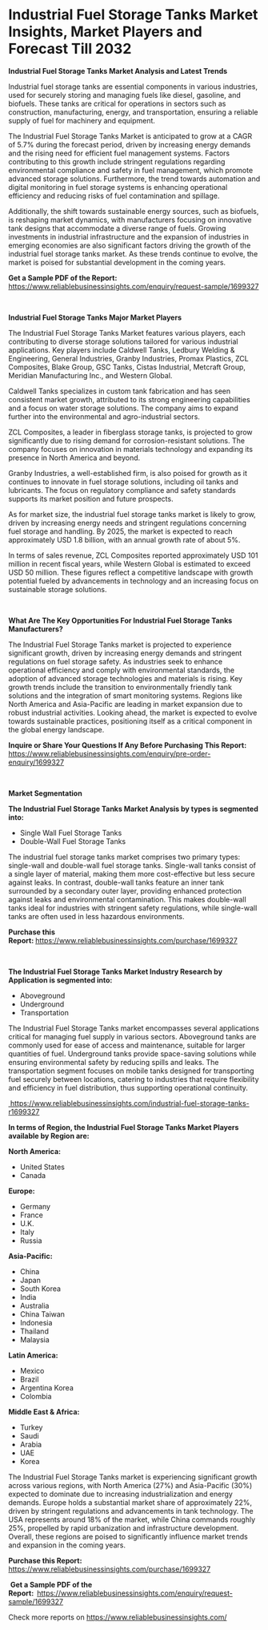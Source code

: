 <p><h1>Industrial Fuel Storage Tanks Market Insights, Market Players and Forecast Till 2032</h1></p><p><strong>Industrial Fuel Storage Tanks Market Analysis and Latest Trends</strong></p>
<p><p>Industrial fuel storage tanks are essential components in various industries, used for securely storing and managing fuels like diesel, gasoline, and biofuels. These tanks are critical for operations in sectors such as construction, manufacturing, energy, and transportation, ensuring a reliable supply of fuel for machinery and equipment.</p><p>The Industrial Fuel Storage Tanks Market is anticipated to grow at a CAGR of 5.7% during the forecast period, driven by increasing energy demands and the rising need for efficient fuel management systems. Factors contributing to this growth include stringent regulations regarding environmental compliance and safety in fuel management, which promote advanced storage solutions. Furthermore, the trend towards automation and digital monitoring in fuel storage systems is enhancing operational efficiency and reducing risks of fuel contamination and spillage.</p><p>Additionally, the shift towards sustainable energy sources, such as biofuels, is reshaping market dynamics, with manufacturers focusing on innovative tank designs that accommodate a diverse range of fuels. Growing investments in industrial infrastructure and the expansion of industries in emerging economies are also significant factors driving the growth of the industrial fuel storage tanks market. As these trends continue to evolve, the market is poised for substantial development in the coming years.</p></p>
<p><strong>Get a Sample PDF of the Report:&nbsp;</strong> <a href="https://www.reliablebusinessinsights.com/enquiry/request-sample/1699327?utm_campaign=2239&utm_medium=2&utm_source=Github&utm_content=ia&utm_term=27032025&utm_id=industrial-fuel-storage-tanks">https://www.reliablebusinessinsights.com/enquiry/request-sample/1699327</a></p>
<p>&nbsp;</p>
<p><strong>Industrial Fuel Storage Tanks Major Market Players</strong></p>
<p><p>The Industrial Fuel Storage Tanks Market features various players, each contributing to diverse storage solutions tailored for various industrial applications. Key players include Caldwell Tanks, Ledbury Welding & Engineering, General Industries, Granby Industries, Promax Plastics, ZCL Composites, Blake Group, GSC Tanks, Cistas Industrial, Metcraft Group, Meridian Manufacturing Inc., and Western Global.</p><p>Caldwell Tanks specializes in custom tank fabrication and has seen consistent market growth, attributed to its strong engineering capabilities and a focus on water storage solutions. The company aims to expand further into the environmental and agro-industrial sectors.</p><p>ZCL Composites, a leader in fiberglass storage tanks, is projected to grow significantly due to rising demand for corrosion-resistant solutions. The company focuses on innovation in materials technology and expanding its presence in North America and beyond.</p><p>Granby Industries, a well-established firm, is also poised for growth as it continues to innovate in fuel storage solutions, including oil tanks and lubricants. The focus on regulatory compliance and safety standards supports its market position and future prospects.</p><p>As for market size, the industrial fuel storage tanks market is likely to grow, driven by increasing energy needs and stringent regulations concerning fuel storage and handling. By 2025, the market is expected to reach approximately USD 1.8 billion, with an annual growth rate of about 5%.</p><p>In terms of sales revenue, ZCL Composites reported approximately USD 101 million in recent fiscal years, while Western Global is estimated to exceed USD 50 million. These figures reflect a competitive landscape with growth potential fueled by advancements in technology and an increasing focus on sustainable storage solutions.</p></p>
<p>&nbsp;</p>
<p><strong>What Are The Key Opportunities For Industrial Fuel Storage Tanks Manufacturers?</strong></p>
<p><p>The Industrial Fuel Storage Tanks market is projected to experience significant growth, driven by increasing energy demands and stringent regulations on fuel storage safety. As industries seek to enhance operational efficiency and comply with environmental standards, the adoption of advanced storage technologies and materials is rising. Key growth trends include the transition to environmentally friendly tank solutions and the integration of smart monitoring systems. Regions like North America and Asia-Pacific are leading in market expansion due to robust industrial activities. Looking ahead, the market is expected to evolve towards sustainable practices, positioning itself as a critical component in the global energy landscape.</p></p>
<p><strong>Inquire or Share Your Questions If Any Before Purchasing This Report:</strong> <a href="https://www.reliablebusinessinsights.com/enquiry/pre-order-enquiry/1699327?utm_campaign=2239&utm_medium=2&utm_source=Github&utm_content=ia&utm_term=27032025&utm_id=industrial-fuel-storage-tanks">https://www.reliablebusinessinsights.com/enquiry/pre-order-enquiry/1699327</a></p>
<p>&nbsp;</p>
<p><strong>Market Segmentation</strong></p>
<p><strong>The Industrial Fuel Storage Tanks Market Analysis by types is segmented into:</strong></p>
<p><ul><li>Single Wall Fuel Storage Tanks</li><li>Double-Wall Fuel Storage Tanks</li></ul></p>
<p><p>The industrial fuel storage tanks market comprises two primary types: single-wall and double-wall fuel storage tanks. Single-wall tanks consist of a single layer of material, making them more cost-effective but less secure against leaks. In contrast, double-wall tanks feature an inner tank surrounded by a secondary outer layer, providing enhanced protection against leaks and environmental contamination. This makes double-wall tanks ideal for industries with stringent safety regulations, while single-wall tanks are often used in less hazardous environments.</p></p>
<p><strong>Purchase this Report:&nbsp;</strong><a href="https://www.reliablebusinessinsights.com/purchase/1699327?utm_campaign=2239&utm_medium=2&utm_source=Github&utm_content=ia&utm_term=27032025&utm_id=industrial-fuel-storage-tanks">https://www.reliablebusinessinsights.com/purchase/1699327</a></p>
<p>&nbsp;</p>
<p><strong>The Industrial Fuel Storage Tanks Market Industry Research by Application is segmented into:</strong></p>
<p><ul><li>Aboveground</li><li>Underground</li><li>Transportation</li></ul></p>
<p><p>The Industrial Fuel Storage Tanks market encompasses several applications critical for managing fuel supply in various sectors. Aboveground tanks are commonly used for ease of access and maintenance, suitable for larger quantities of fuel. Underground tanks provide space-saving solutions while ensuring environmental safety by reducing spills and leaks. The transportation segment focuses on mobile tanks designed for transporting fuel securely between locations, catering to industries that require flexibility and efficiency in fuel distribution, thus supporting operational continuity.</p></p>
<p><a href="https://www.reliablebusinessinsights.com/industrial-fuel-storage-tanks-r1699327?utm_campaign=2239&utm_medium=2&utm_source=Github&utm_content=ia&utm_term=27032025&utm_id=industrial-fuel-storage-tanks">&nbsp;https://www.reliablebusinessinsights.com/industrial-fuel-storage-tanks-r1699327</a></p>
<p><strong>In terms of Region, the Industrial Fuel Storage Tanks Market Players available by Region are:</strong></p>
<p>
    <p> <strong> North America: </strong>
        <ul>
            <li>United States</li>
            <li>Canada</li>
        </ul>
        </p> 
    <p> <strong> Europe: </strong>
        <ul>
            <li>Germany</li>
            <li>France</li>
            <li>U.K.</li>
            <li>Italy</li>
            <li>Russia</li>
        </ul>
        </p> 
    <p> <strong> Asia-Pacific: </strong>
        <ul>
            <li>China</li>
            <li>Japan</li>
            <li>South Korea</li>
            <li>India</li>
            <li>Australia</li>
            <li>China Taiwan</li>
            <li>Indonesia</li>
            <li>Thailand</li>
            <li>Malaysia</li>
        </ul>
        </p> 
    <p> <strong> Latin America: </strong>
        <ul>
            <li>Mexico</li>
            <li>Brazil</li>
            <li>Argentina Korea</li>
            <li>Colombia</li>
        </ul>
        </p> 
    <p> <strong> Middle East & Africa: </strong>
        <ul>
            <li>Turkey</li>
            <li>Saudi</li>
            <li>Arabia</li>
            <li>UAE</li>
            <li>Korea</li>
        </ul>
    </p>
    </p>
<p><p>The Industrial Fuel Storage Tanks market is experiencing significant growth across various regions, with North America (27%) and Asia-Pacific (30%) expected to dominate due to increasing industrialization and energy demands. Europe holds a substantial market share of approximately 22%, driven by stringent regulations and advancements in tank technology. The USA represents around 18% of the market, while China commands roughly 25%, propelled by rapid urbanization and infrastructure development. Overall, these regions are poised to significantly influence market trends and expansion in the coming years.</p></p>
<p><strong>Purchase this Report: </strong><a href="https://www.reliablebusinessinsights.com/purchase/1699327?utm_campaign=2239&utm_medium=2&utm_source=Github&utm_content=ia&utm_term=27032025&utm_id=industrial-fuel-storage-tanks">https://www.reliablebusinessinsights.com/purchase/1699327</a></p>
<p>&nbsp;<strong>Get a Sample PDF of the Report:&nbsp;&nbsp;</strong><a href="https://www.reliablebusinessinsights.com/enquiry/request-sample/1699327?utm_campaign=2239&utm_medium=2&utm_source=Github&utm_content=ia&utm_term=27032025&utm_id=industrial-fuel-storage-tanks">https://www.reliablebusinessinsights.com/enquiry/request-sample/1699327</a></p>
<p><strong></strong></p>
<p>Check more reports on <a href="https://www.reliablebusinessinsights.com/?utm_campaign=2239&utm_medium=2&utm_source=Github&utm_content=ia&utm_term=27032025&utm_id=industrial-fuel-storage-tanks">https://www.reliablebusinessinsights.com/</a></p>